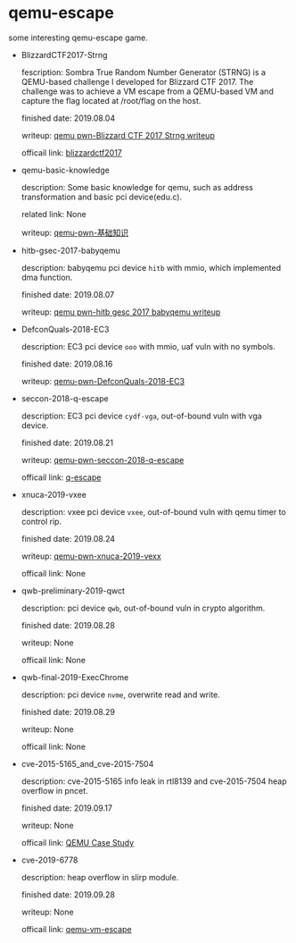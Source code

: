 # qemu-escape

some interesting qemu-escape game.

* BlizzardCTF2017-Strng
	
	fescription: Sombra True Random Number Generator (STRNG) is a QEMU-based challenge I developed for Blizzard CTF 2017. The challenge was to achieve a VM escape from a QEMU-based VM and capture the flag located at /root/flag on the host.

	finished date: 2019.08.04

	writeup: [qemu pwn-Blizzard CTF 2017 Strng writeup](https://ray-cp.github.io/archivers/qemu-pwn-Blizzard-CTF-2017-Strng-writeup)

	officail link: [blizzardctf2017](https://github.com/rcvalle/blizzardctf2017)

* qemu-basic-knowledge

	description: Some basic knowledge for qemu, such as address transformation and basic pci device(edu.c).

	related link: None

	writeup: [qemu-pwn-基础知识](https://ray-cp.github.io/archivers/qemu-pwn-basic-knowledge)

* hitb-gsec-2017-babyqemu

	description: babyqemu pci device `hitb` with mmio, which implemented dma function.

	finished date: 2019.08.07

	writeup: [qemu pwn-hitb gesc 2017 babyqemu writeup](https://ray-cp.github.io/archivers/qemu-pwn-hitb-gesc-2017-babyqemu-writeup)

* DefconQuals-2018-EC3

	description: EC3 pci device `ooo` with mmio, uaf vuln with no symbols.

	finished date: 2019.08.16

	writeup: [qemu-pwn-DefconQuals-2018-EC3](https://ray-cp.github.io/archivers/qemu-pwn-DefconQuals-2018-EC3)

* seccon-2018-q-escape

  description: EC3 pci device `cydf-vga`, out-of-bound vuln with vga device.

  finished date: 2019.08.21

  writeup: [qemu-pwn-seccon-2018-q-escape](https://ray-cp.github.io/archivers/qemu-pwn-seccon-2018-q-escape)	

  officail link: [q-escape](https://github.com/SECCON/SECCON2018_online_CTF/tree/master/Pwn/q-escape)

* xnuca-2019-vxee

	description: vxee pci device `vxee`, out-of-bound vuln with qemu timer to control rip.

	finished date: 2019.08.24

	writeup: [qemu-pwn-xnuca-2019-vexx](https://ray-cp.github.io/archivers/qemu-pwn-xnuca-2019-vexx)

	officail link: None

* qwb-preliminary-2019-qwct

	description: pci device `qwb`, out-of-bound vuln in crypto algorithm.

	finished date: 2019.08.28

	writeup: None

	officail link: None

* qwb-final-2019-ExecChrome

	description: pci device `nvme`, overwrite read and write.

	finished date: 2019.08.29

	writeup: None

	officail link: None

* cve-2015-5165_and_cve-2015-7504

	description: cve-2015-5165 info leak in rtl8139 and cve-2015-7504 heap overflow in pncet.

	finished date: 2019.09.17

	writeup: None

	officail link: [QEMU Case Study](http://www.phrack.org/papers/vm-escape-qemu-case-study.html)

* cve-2019-6778

	description: heap overflow in slirp module.

	finished date: 2019.09.28

	writeup: None

	officail link: [qemu-vm-escape](https://github.com/Kira-cxy/qemu-vm-escape/)
